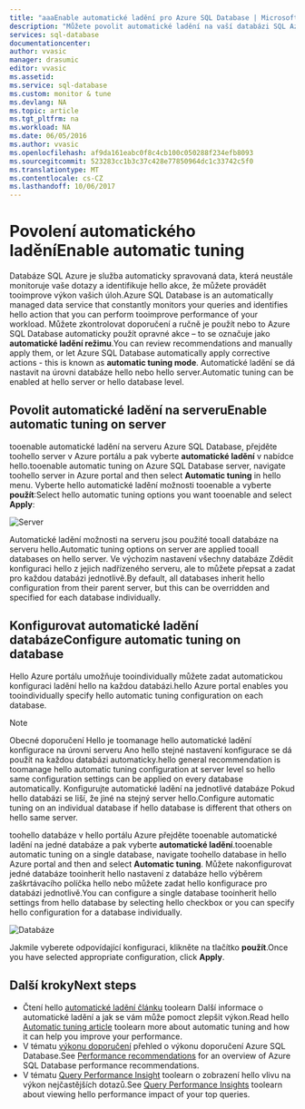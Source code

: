 ```yaml
---
title: "aaaEnable automatické ladění pro Azure SQL Database | Microsoft Docs"
description: "Můžete povolit automatické ladění na vaší databázi SQL Azure, snadno."
services: sql-database
documentationcenter: 
author: vvasic
manager: drasumic
editor: vvasic
ms.assetid: 
ms.service: sql-database
ms.custom: monitor & tune
ms.devlang: NA
ms.topic: article
ms.tgt_pltfrm: na
ms.workload: NA
ms.date: 06/05/2016
ms.author: vvasic
ms.openlocfilehash: af9da161eabc0f8c4cb100c050288f234efb8093
ms.sourcegitcommit: 523283cc1b3c37c428e77850964dc1c33742c5f0
ms.translationtype: MT
ms.contentlocale: cs-CZ
ms.lasthandoff: 10/06/2017
---
```

# <a name="enable-automatic-tuning"></a><span data-ttu-id="b021a-103">Povolení automatického ladění</span><span class="sxs-lookup"><span data-stu-id="b021a-103">Enable automatic tuning</span></span>

<span data-ttu-id="b021a-104">Databáze SQL Azure je služba automaticky spravovaná data, která neustále monitoruje vaše dotazy a identifikuje hello akce, že můžete provádět tooimprove výkon vašich úloh.</span><span class="sxs-lookup"><span data-stu-id="b021a-104">Azure SQL Database is an automatically managed data service that constantly monitors your queries and identifies hello action that you can perform tooimprove performance of your workload.</span></span> <span data-ttu-id="b021a-105">Můžete zkontrolovat doporučení a ručně je použít nebo to Azure SQL Database automaticky použít opravné akce – to se označuje jako **automatické ladění režimu**.</span><span class="sxs-lookup"><span data-stu-id="b021a-105">You can review recommendations and manually apply them, or let Azure SQL Database automatically apply corrective actions - this is known as **automatic tuning mode**.</span></span> <span data-ttu-id="b021a-106">Automatické ladění se dá nastavit na úrovni databáze hello nebo hello server.</span><span class="sxs-lookup"><span data-stu-id="b021a-106">Automatic tuning can be enabled at hello server or hello database level.</span></span>

## <a name="enable-automatic-tuning-on-server"></a><span data-ttu-id="b021a-107">Povolit automatické ladění na serveru</span><span class="sxs-lookup"><span data-stu-id="b021a-107">Enable automatic tuning on server</span></span>

<span data-ttu-id="b021a-108">tooenable automatické ladění na serveru Azure SQL Database, přejděte toohello server v Azure portálu a pak vyberte **automatické ladění** v nabídce hello.</span><span class="sxs-lookup"><span data-stu-id="b021a-108">tooenable automatic tuning on Azure SQL Database server, navigate toohello server in Azure portal and then select **Automatic tuning** in hello menu.</span></span> <span data-ttu-id="b021a-109">Vyberte hello automatické ladění možnosti tooenable a vyberte **použít**:</span><span class="sxs-lookup"><span data-stu-id="b021a-109">Select hello automatic tuning options you want tooenable and select **Apply**:</span></span>

![Server](./media/sql-database-automatic-tuning-enable/server.png)

<span data-ttu-id="b021a-111">Automatické ladění možnosti na serveru jsou použité tooall databáze na serveru hello.</span><span class="sxs-lookup"><span data-stu-id="b021a-111">Automatic tuning options on server are applied tooall databases on hello server.</span></span> <span data-ttu-id="b021a-112">Ve výchozím nastavení všechny databáze Zdědit konfiguraci hello z jejich nadřízeného serveru, ale to můžete přepsat a zadat pro každou databázi jednotlivě.</span><span class="sxs-lookup"><span data-stu-id="b021a-112">By default, all databases inherit hello configuration from their parent server, but this can be overridden and specified for each database individually.</span></span>

## <a name="configure-automatic-tuning-on-database"></a><span data-ttu-id="b021a-113">Konfigurovat automatické ladění databáze</span><span class="sxs-lookup"><span data-stu-id="b021a-113">Configure automatic tuning on database</span></span>

<span data-ttu-id="b021a-114">Hello Azure portálu umožňuje tooindividually můžete zadat automatickou konfiguraci ladění hello na každou databázi.</span><span class="sxs-lookup"><span data-stu-id="b021a-114">hello Azure portal enables you tooindividually specify hello automatic tuning configuration on each database.</span></span>

> [!NOTE]
> <span data-ttu-id="b021a-115">Obecné doporučení Hello je toomanage hello automatické ladění konfigurace na úrovni serveru Ano hello stejné nastavení konfigurace se dá použít na každou databázi automaticky.</span><span class="sxs-lookup"><span data-stu-id="b021a-115">hello general recommendation is toomanage hello automatic tuning configuration at server level so hello same configuration settings can be applied on every database automatically.</span></span> <span data-ttu-id="b021a-116">Konfigurujte automatické ladění na jednotlivé databáze Pokud hello databázi se liší, že jiné na stejný server hello.</span><span class="sxs-lookup"><span data-stu-id="b021a-116">Configure automatic tuning on an individual database if hello database is different that others on hello same server.</span></span>
>

<span data-ttu-id="b021a-117">toohello databáze v hello portálu Azure přejděte tooenable automatické ladění na jedné databáze a pak vyberte **automatické ladění**.</span><span class="sxs-lookup"><span data-stu-id="b021a-117">tooenable automatic tuning on a single database, navigate toohello database in hello Azure portal and then and select **Automatic tuning**.</span></span> <span data-ttu-id="b021a-118">Můžete nakonfigurovat jedné databáze tooinherit hello nastavení z databáze hello výběrem zaškrtávacího políčka hello nebo můžete zadat hello konfigurace pro databázi jednotlivě.</span><span class="sxs-lookup"><span data-stu-id="b021a-118">You can configure a single database tooinherit hello settings from hello database by selecting hello checkbox or you can specify hello configuration for a database individually.</span></span>

![Databáze](./media/sql-database-automatic-tuning-enable/database.png)

<span data-ttu-id="b021a-120">Jakmile vyberete odpovídající konfiguraci, klikněte na tlačítko **použít**.</span><span class="sxs-lookup"><span data-stu-id="b021a-120">Once you have selected appropriate configuration, click **Apply**.</span></span>

## <a name="next-steps"></a><span data-ttu-id="b021a-121">Další kroky</span><span class="sxs-lookup"><span data-stu-id="b021a-121">Next steps</span></span>
* <span data-ttu-id="b021a-122">Čtení hello [automatické ladění článku](sql-database-automatic-tuning.md) toolearn Další informace o automatické ladění a jak se vám může pomoct zlepšit výkon.</span><span class="sxs-lookup"><span data-stu-id="b021a-122">Read hello [Automatic tuning article](sql-database-automatic-tuning.md) toolearn more about automatic tuning and how it can help you improve your performance.</span></span>
* <span data-ttu-id="b021a-123">V tématu [výkonu doporučení](sql-database-advisor.md) přehled o výkonu doporučení Azure SQL Database.</span><span class="sxs-lookup"><span data-stu-id="b021a-123">See [Performance recommendations](sql-database-advisor.md) for an overview of Azure SQL Database performance recommendations.</span></span>
* <span data-ttu-id="b021a-124">V tématu [Query Performance Insight](sql-database-query-performance.md) toolearn o zobrazení hello vlivu na výkon nejčastějších dotazů.</span><span class="sxs-lookup"><span data-stu-id="b021a-124">See [Query Performance Insights](sql-database-query-performance.md) toolearn about viewing hello performance impact of your top queries.</span></span>
